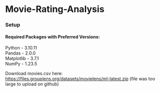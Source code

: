 # Movie-Rating-Analysis

### Setup

#### Required Packages with Preferred Versions:
Python - 3.10.11 <br>
Pandas - 2.0.0 <br>
Matplotlib - 3.7.1 <br>
NumPy - 1.23.5 <br>

Download movies.csv here: https://files.grouplens.org/datasets/movielens/ml-latest.zip
(file was too large to upload on github)

